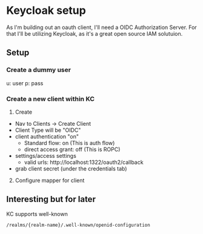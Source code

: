 # Keycloak setup 

As I'm building out an oauth client, I'll need a OIDC Authorization Server. For that I'll be utilizing Keycloak, as it's a great open source IAM solutuion.

## Setup

### Create a dummy user

u: user
p: pass

### Create a new client within KC

1. Create
- Nav to Clients -> Create Client
- Client Type will be "OIDC"
- client authentication "on"
  - Standard flow: on (This is auth flow)
  - direct access grant: off (This is ROPC)
- settings/access settings
  - valid urls: http://localhost:1322/oauth2/callback
- grab client secret (under the credentials tab) 

2. Configure mapper for client


## Interesting but for later

KC supports well-known

`/realms/{realm-name}/.well-known/openid-configuration`
